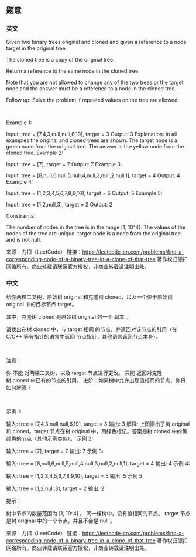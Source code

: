 ## 题意

### 英文

Given two binary trees original and cloned and given a reference to a node target in the original tree.

The cloned tree is a copy of the original tree.

Return a reference to the same node in the cloned tree.

Note that you are not allowed to change any of the two trees or the target node and the answer must be a reference to a node in the cloned tree.

Follow up: Solve the problem if repeated values on the tree are allowed.

 

Example 1:


Input: tree = [7,4,3,null,null,6,19], target = 3
Output: 3
Explanation: In all examples the original and cloned trees are shown. The target node is a green node from the original tree. The answer is the yellow node from the cloned tree.
Example 2:


Input: tree = [7], target =  7
Output: 7
Example 3:


Input: tree = [8,null,6,null,5,null,4,null,3,null,2,null,1], target = 4
Output: 4
Example 4:


Input: tree = [1,2,3,4,5,6,7,8,9,10], target = 5
Output: 5
Example 5:


Input: tree = [1,2,null,3], target = 2
Output: 2
 

Constraints:

The number of nodes in the tree is in the range [1, 10^4].
The values of the nodes of the tree are unique.
target node is a node from the original tree and is not null.

来源：力扣（LeetCode）
链接：https://leetcode-cn.com/problems/find-a-corresponding-node-of-a-binary-tree-in-a-clone-of-that-tree
著作权归领扣网络所有。商业转载请联系官方授权，非商业转载请注明出处。

### 中文

给你两棵二叉树，原始树 original 和克隆树 cloned，以及一个位于原始树 original 中的目标节点 target。

其中，克隆树 cloned 是原始树 original 的一个 副本 。

请找出在树 cloned 中，与 target 相同 的节点，并返回对该节点的引用（在 C/C++ 等有指针的语言中返回 节点指针，其他语言返回节点本身）。

 

注意：

你 不能 对两棵二叉树，以及 target 节点进行更改。
只能 返回对克隆树 cloned 中已有的节点的引用。
进阶：如果树中允许出现值相同的节点，你将如何解答？

 

示例 1:



输入: tree = [7,4,3,null,null,6,19], target = 3
输出: 3
解释: 上图画出了树 original 和 cloned。target 节点在树 original 中，用绿色标记。答案是树 cloned 中的黄颜色的节点（其他示例类似）。
示例 2:



输入: tree = [7], target =  7
输出: 7
示例 3:



输入: tree = [8,null,6,null,5,null,4,null,3,null,2,null,1], target = 4
输出: 4
示例 4:



输入: tree = [1,2,3,4,5,6,7,8,9,10], target = 5
输出: 5
示例 5:



输入: tree = [1,2,null,3], target = 2
输出: 2
 

提示：

树中节点的数量范围为 [1, 10^4] 。
同一棵树中，没有值相同的节点。
target 节点是树 original 中的一个节点，并且不会是 null 。

来源：力扣（LeetCode）
链接：https://leetcode-cn.com/problems/find-a-corresponding-node-of-a-binary-tree-in-a-clone-of-that-tree
著作权归领扣网络所有。商业转载请联系官方授权，非商业转载请注明出处。
